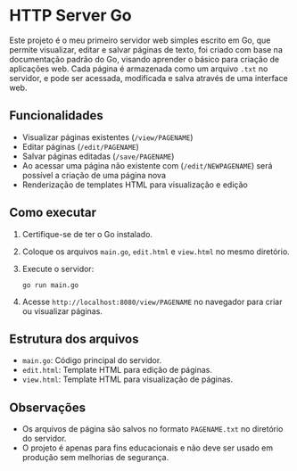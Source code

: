 # HTTP Server Go

Este projeto é o meu primeiro servidor web simples escrito em Go, que permite visualizar, editar e salvar páginas de texto, foi criado com base na documentação padrão do Go, visando aprender o básico para criação de aplicações web. Cada página é armazenada como um arquivo `.txt` no servidor, e pode ser acessada, modificada e salva através de uma interface web.

## Funcionalidades

- Visualizar páginas existentes (`/view/PAGENAME`)
- Editar páginas (`/edit/PAGENAME`)
- Salvar páginas editadas (`/save/PAGENAME`)
- Ao acessar uma página não existente com (`/edit/NEWPAGENAME`) será possível a criação de uma página nova
- Renderização de templates HTML para visualização e edição

## Como executar

1. Certifique-se de ter o Go instalado.
2. Coloque os arquivos `main.go`, `edit.html` e `view.html` no mesmo diretório.
3. Execute o servidor:

	```
	go run main.go
	```

4. Acesse `http://localhost:8080/view/PAGENAME` no navegador para criar ou visualizar páginas.

## Estrutura dos arquivos

- `main.go`: Código principal do servidor.
- `edit.html`: Template HTML para edição de páginas.
- `view.html`: Template HTML para visualização de páginas.

## Observações

- Os arquivos de página são salvos no formato `PAGENAME.txt` no diretório do servidor.
- O projeto é apenas para fins educacionais e não deve ser usado em produção sem melhorias de segurança.